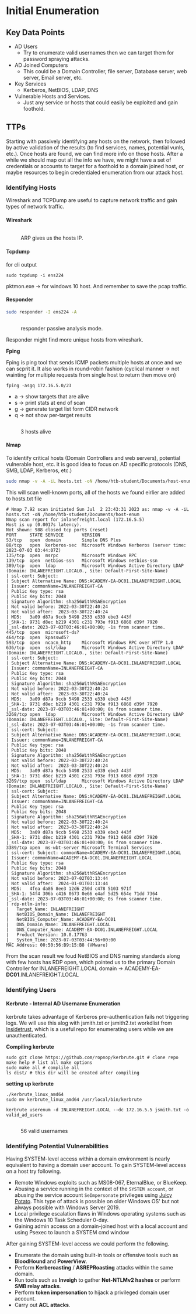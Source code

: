 # Initial Enumeration

## Key Data Points

* AD Users
  * Try to enumerate valid usernames then we can target them for password spraying attacks.
* AD Joined Computers
  * This could be a Domain Controller, file server, Database server, web server, Email server, etc.
* Key Services
  * Kerberos, NetBIOS,  LDAP, DNS
* Vulnerable Hosts and Services.
  * Just any service or hosts that could easily be exploited and gain foothold.

## TTPs

Starting with passively identifying any hosts on the network, then followed by active validation of the results (to find services, names, potential vunls, etc.). Once hosts are found, we can find more info on those hosts. After a while we should map out all the info we have, we might have a set of credentials or accounts to target for a foothold to a domain joined host, or maybe resources to begin credentialed enumeration from our attack host.

### Identifying Hosts

Wireshark and TCPDump are useful to capture network traffic and gain types of network traffic.

#### **Wireshark**

<figure><img src="../../.gitbook/assets/image (5).png" alt=""><figcaption><p>ARP gives us the hosts IP.</p></figcaption></figure>

#### **Tcpdump**

for cli output

```shell-session
sudo tcpdump -i ens224 
```

pktmon.exe -> for windows 10 host. And remember to save the pcap traffic.

#### **Responder**

```bash
sudo responder -I ens224 -A 
```

<figure><img src="../../.gitbook/assets/image (8).png" alt=""><figcaption><p>responder passive analysis mode.</p></figcaption></figure>

Responder might find more unique hosts from wireshark.

**Fping**

Fping is ping tool that sends ICMP packets multiple hosts at once and we can scprit it. It also works in round-robin fashion (cyclical manner -> not wainting for multiple requests from single host to return then move on)

```shell-session
fping -asgq 172.16.5.0/23
```

* a -> show targets that are alive
* s -> print stats at end of scan
* g -> generate target list form CIDR network
* q -> not show per-target results

<figure><img src="../../.gitbook/assets/image (2) (1).png" alt=""><figcaption><p>3 hosts alive</p></figcaption></figure>

#### **Nmap**

To identify critical hosts (Domain Controllers and web servers), potential vulnerable host, etc. it is good idea to focus on AD specific protocols (DNS, SMB, LDAP, Kerberos, etc.)

```bash
sudo nmap -v -A -iL hosts.txt -oN /home/htb-student/Documents/host-enum
```

This will scan well-known ports, all of the hosts we found eirlier are added to hosts.txt file

```
# Nmap 7.92 scan initiated Sun Jul  2 23:43:31 2023 as: nmap -v -A -iL hosts.txt -oN /home/htb-student/Documents/host-enum
Nmap scan report for inlanefreight.local (172.16.5.5)
Host is up (0.0017s latency).
Not shown: 988 closed tcp ports (reset)
PORT     STATE SERVICE       VERSION
53/tcp   open  domain        Simple DNS Plus
88/tcp   open  kerberos-sec  Microsoft Windows Kerberos (server time: 2023-07-03 03:44:07Z)
135/tcp  open  msrpc         Microsoft Windows RPC
139/tcp  open  netbios-ssn   Microsoft Windows netbios-ssn
389/tcp  open  ldap          Microsoft Windows Active Directory LDAP (Domain: INLANEFREIGHT.LOCAL0., Site: Default-First-Site-Name)
| ssl-cert: Subject: 
| Subject Alternative Name: DNS:ACADEMY-EA-DC01.INLANEFREIGHT.LOCAL
| Issuer: commonName=INLANEFREIGHT-CA
| Public Key type: rsa
| Public Key bits: 2048
| Signature Algorithm: sha256WithRSAEncryption
| Not valid before: 2022-03-30T22:40:24
| Not valid after:  2023-03-30T22:40:24
| MD5:   3a09 d87a 9ccb 5498 2533 e339 ebe3 443f
|_SHA-1: 9731 d8ec b219 4301 c231 793e f913 6868 d39f 7920
|_ssl-date: 2023-07-03T03:46:01+00:00; -1s from scanner time.
445/tcp  open  microsoft-ds?
464/tcp  open  kpasswd5?
593/tcp  open  ncacn_http    Microsoft Windows RPC over HTTP 1.0
636/tcp  open  ssl/ldap      Microsoft Windows Active Directory LDAP (Domain: INLANEFREIGHT.LOCAL0., Site: Default-First-Site-Name)
| ssl-cert: Subject: 
| Subject Alternative Name: DNS:ACADEMY-EA-DC01.INLANEFREIGHT.LOCAL
| Issuer: commonName=INLANEFREIGHT-CA
| Public Key type: rsa
| Public Key bits: 2048
| Signature Algorithm: sha256WithRSAEncryption
| Not valid before: 2022-03-30T22:40:24
| Not valid after:  2023-03-30T22:40:24
| MD5:   3a09 d87a 9ccb 5498 2533 e339 ebe3 443f
|_SHA-1: 9731 d8ec b219 4301 c231 793e f913 6868 d39f 7920
|_ssl-date: 2023-07-03T03:46:01+00:00; 0s from scanner time.
3268/tcp open  ldap          Microsoft Windows Active Directory LDAP (Domain: INLANEFREIGHT.LOCAL0., Site: Default-First-Site-Name)
|_ssl-date: 2023-07-03T03:46:01+00:00; -1s from scanner time.
| ssl-cert: Subject: 
| Subject Alternative Name: DNS:ACADEMY-EA-DC01.INLANEFREIGHT.LOCAL
| Issuer: commonName=INLANEFREIGHT-CA
| Public Key type: rsa
| Public Key bits: 2048
| Signature Algorithm: sha256WithRSAEncryption
| Not valid before: 2022-03-30T22:40:24
| Not valid after:  2023-03-30T22:40:24
| MD5:   3a09 d87a 9ccb 5498 2533 e339 ebe3 443f
|_SHA-1: 9731 d8ec b219 4301 c231 793e f913 6868 d39f 7920
3269/tcp open  ssl/ldap      Microsoft Windows Active Directory LDAP (Domain: INLANEFREIGHT.LOCAL0., Site: Default-First-Site-Name)
| ssl-cert: Subject: 
| Subject Alternative Name: DNS:ACADEMY-EA-DC01.INLANEFREIGHT.LOCAL
| Issuer: commonName=INLANEFREIGHT-CA
| Public Key type: rsa
| Public Key bits: 2048
| Signature Algorithm: sha256WithRSAEncryption
| Not valid before: 2022-03-30T22:40:24
| Not valid after:  2023-03-30T22:40:24
| MD5:   3a09 d87a 9ccb 5498 2533 e339 ebe3 443f
|_SHA-1: 9731 d8ec b219 4301 c231 793e f913 6868 d39f 7920
|_ssl-date: 2023-07-03T03:46:01+00:00; 0s from scanner time.
3389/tcp open  ms-wbt-server Microsoft Terminal Services
| ssl-cert: Subject: commonName=ACADEMY-EA-DC01.INLANEFREIGHT.LOCAL
| Issuer: commonName=ACADEMY-EA-DC01.INLANEFREIGHT.LOCAL
| Public Key type: rsa
| Public Key bits: 2048
| Signature Algorithm: sha256WithRSAEncryption
| Not valid before: 2023-07-02T03:13:44
| Not valid after:  2024-01-01T03:13:44
| MD5:   4fea da86 8ee3 12d6 250d c478 5103 971f
|_SHA-1: 54f4 306b c416 0673 0e66 e4af 5d25 654e 71dd 7364
|_ssl-date: 2023-07-03T03:46:01+00:00; 0s from scanner time.
| rdp-ntlm-info: 
|   Target_Name: INLANEFREIGHT
|   NetBIOS_Domain_Name: INLANEFREIGHT
|   NetBIOS_Computer_Name: ACADEMY-EA-DC01
|   DNS_Domain_Name: INLANEFREIGHT.LOCAL
|   DNS_Computer_Name: ACADEMY-EA-DC01.INLANEFREIGHT.LOCAL
|   Product_Version: 10.0.17763
|_  System_Time: 2023-07-03T03:44:56+00:00
MAC Address: 00:50:56:B9:15:B8 (VMware)

```

From the scan result we foud NetBIOS and DNS naming standards along with few hosts has RDP open, which pointed us to the primary Domain Controller for INLANEFREIGHT.LOCAL domain -> ACADEMY-EA-**DC01**.INLANEFREIGHT.LOCAL

### Identifying Users

#### Kerbrute - Internal AD Username Enumeration

kerbrute takes advantage of Kerberos pre-authentication fails not triggering logs. We will use this alog with jsmith.txt or jsmith2.txt workdlist from [Insidetrust](https://github.com/insidetrust/statistically-likely-usernames), which is a useful repo for enumerating users while we are unauthenticated.

**Compiling kerbrute**

```shell-session
sudo git clone https://github.com/ropnop/kerbrute.git # clone repo
make help # list all make options
sudo make all # complile all
ls dist/ # this dir will be created after compiling
```

**setting up kerbrute**

```shell-session
./kerbrute_linux_amd64 
sudo mv kerbrute_linux_amd64 /usr/local/bin/kerbrute
```

```shell-session
kerbrute userenum -d INLANEFREIGHT.LOCAL --dc 172.16.5.5 jsmith.txt -o valid_ad_users
```

<figure><img src="../../.gitbook/assets/image (58).png" alt=""><figcaption><p>56 valid usernames</p></figcaption></figure>

### Identifying Potential Vulnerabilities

Having SYSTEM-level access within a domain environment is nearly equivalent to having a domain user account. To gain SYSTEM-level access on a host try following.

* Remote Windows exploits such as MS08-067, EternalBlue, or BlueKeep.
* Abusing a service running in the context of the `SYSTEM account`, or abusing the service account `SeImpersonate` privileges using [Juicy Potato](https://github.com/ohpe/juicy-potato). This type of attack is possible on older Windows OS' but not always possible with Windows Server 2019.
* Local privilege escalation flaws in Windows operating systems such as the Windows 10 Task Scheduler 0-day.
* Gaining admin access on a domain-joined host with a local account and using Psexec to launch a SYSTEM cmd window

After gaining SYSTEM-level access we could perform the following.

* Enumerate the domain using built-in tools or offensive tools such as **BloodHound** and **PowerView**.
* Perform **Kerberoasting** / **ASREPRoasting** attacks within the same domain.
* Run tools such as **Inveigh** to gather **Net-NTLMv2 hashes** or perform **SMB relay attacks**.
* Perform **token impersonation** to hijack a privileged domain user account.
* Carry out **ACL attacks**.

